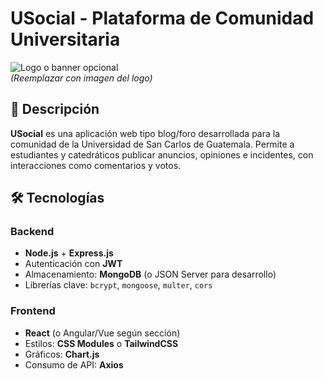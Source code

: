 # USocial - Plataforma de Comunidad Universitaria

![Logo o banner opcional](https://via.placeholder.com/800x200?text=USocial)  
*(Reemplazar con imagen del logo)*

## 📌 Descripción
**USocial** es una aplicación web tipo blog/foro desarrollada para la comunidad de la Universidad de San Carlos de Guatemala. Permite a estudiantes y catedráticos publicar anuncios, opiniones e incidentes, con interacciones como comentarios y votos.

## 🛠 Tecnologías
### Backend
- **Node.js** + **Express.js**
- Autenticación con **JWT**
- Almacenamiento: **MongoDB** (o JSON Server para desarrollo)
- Librerías clave: `bcrypt`, `mongoose`, `multer`, `cors`

### Frontend
- **React** (o Angular/Vue según sección)
- Estilos: **CSS Modules** o **TailwindCSS**
- Gráficos: **Chart.js**
- Consumo de API: **Axios**